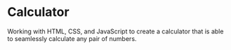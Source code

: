 # Calculator

Working with HTML, CSS, and JavaScript to create a calculator that is able to seamlessly calculate any pair of numbers. 